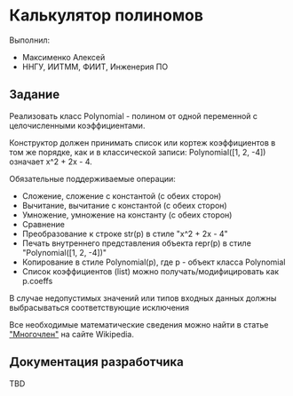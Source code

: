 # Калькулятор полиномов

Выполнил:


 - Максименко Алексей
 - ННГУ, ИИТММ, ФИИТ, Инженерия ПО

## Задание

Реализовать класс Polynomial - полином от одной переменной с целочисленными коэффициентами.

Конструктор должен принимать список или кортеж коэффициентов в том же порядке, как и в классической записи:
Polynomial([1, 2, -4]) означает x^2 + 2x - 4.

Обязательные поддерживаемые операции:
 - Сложение, сложение с константой (с обеих сторон)
 - Вычитание, вычитание с константой (с обеих сторон)
 - Умножение, умножение на константу (с обеих сторон)
 - Сравнение
 - Преобразование к строке str(p) в стиле "x^2 + 2x - 4"
 - Печать внутреннего представления объекта repr(p) в стиле "Polynomial([1, 2, -4])"
 - Копирование в стиле Polynomial(p), где p - объект класса Polynomial
 - Список коэффициентов (list) можно получать/модифицировать как p.coeffs

В случае недопустимых значений или типов входных данных должны выбрасываться соответствующие исключения

Все необходимые математические сведения можно найти в статье
["Многочлен"][complex] на сайте Wikipedia.

## Документация разработчика

TBD

<!-- LINKS -->

[complex]: https://ru.wikipedia.org/wiki/Многочлен